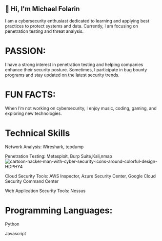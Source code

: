 ## 👋 Hi, I'm Michael Folarin

I am a cybersecurity enthusiast dedicated to learning and applying best practices to protect systems and data. Currently, I am focusing on penetration testing and threat analysis. 

# PASSION:
I have a strong interest in penetration testing and helping companies enhance their security posture. Sometimes, I participate in bug bounty programs and stay updated on the latest security trends.

# FUN FACTS:
When I’m not working on cybersecurity, I enjoy music, coding, gaming, and exploring new technologies.

# Technical Skills
 Network Analysis: Wireshark, tcpdump
 
Penetration Testing: Metasploit, Burp Suite,Kali,nmap
![cartoon-hacker-man-with-cyber-security-icons-around-colorful-design-HDPHY4](https://github.com/user-attachments/assets/ea69f729-85bf-426a-9123-c6dfb1575b07)

Cloud Security Tools: AWS Inspector, Azure Security Center, Google Cloud Security Command Center

Web Application Security Tools: Nessus


# Programming Languages:
Python

Javascript



